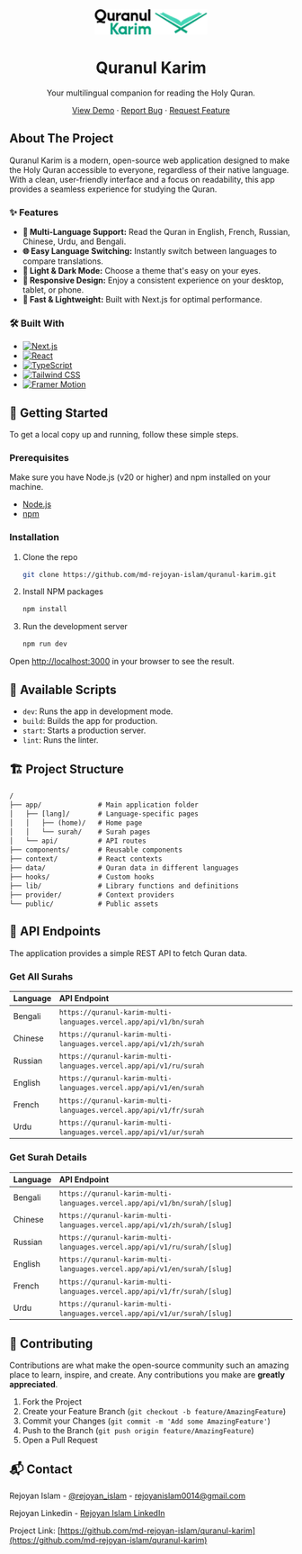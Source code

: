 <div align="center">
  <img src="public/logo_light.webp" alt="Quranul Karim Logo" width="200"/>
  <h1>Quranul Karim</h1>
  <p>Your multilingual companion for reading the Holy Quran.</p>
  <p>
    <a href="https://quranul-karim-multi-languages.vercel.app/" target="_blank">View Demo</a>
    ·
    <a href="https://github.com/md-rejoyan-islam/quranul-karim/issues" target="_blank">Report Bug</a>
    ·
    <a href="https://github.com/md-rejoyan-islam/quranul-karim/issues" target="_blank">Request Feature</a>
  </p>
</div>

## About The Project

Quranul Karim is a modern, open-source web application designed to make the Holy Quran accessible to everyone, regardless of their native language. With a clean, user-friendly interface and a focus on readability, this app provides a seamless experience for studying the Quran.

### ✨ Features

- **📖 Multi-Language Support:** Read the Quran in English, French, Russian, Chinese, Urdu, and Bengali.
- **🌐 Easy Language Switching:** Instantly switch between languages to compare translations.
- **🎨 Light & Dark Mode:** Choose a theme that's easy on your eyes.
- **📱 Responsive Design:** Enjoy a consistent experience on your desktop, tablet, or phone.
- **🚀 Fast & Lightweight:** Built with Next.js for optimal performance.

### 🛠️ Built With

- [![Next.js][Next.js]][Next-url]
- [![React][React.js]][React-url]
- [![TypeScript][TypeScript]][TypeScript-url]
- [![Tailwind CSS][TailwindCSS]][TailwindCSS-url]
- [![Framer Motion][Framer Motion]][Framer-Motion-url]

[Next.js]: https://img.shields.io/badge/next.js-000000?style=for-the-badge&logo=nextdotjs&logoColor=white
[Next-url]: https://nextjs.org/
[React.js]: https://img.shields.io/badge/React-20232A?style=for-the-badge&logo=react&logoColor=61DAFB
[React-url]: https://reactjs.org/
[TypeScript]: https://img.shields.io/badge/TypeScript-007ACC?style=for-the-badge&logo=typescript&logoColor=white
[TypeScript-url]: https://www.typescriptlang.org/
[TailwindCSS]: https://img.shields.io/badge/Tailwind_CSS-38B2AC?style=for-the-badge&logo=tailwind-css&logoColor=white
[TailwindCSS-url]: https://tailwindcss.com/
[Framer Motion]: https://img.shields.io/badge/Framer_Motion-0055FF?style=for-the-badge&logo=framer&logoColor=white
[Framer-Motion-url]: https://www.framer.com/motion/

## 🚀 Getting Started

To get a local copy up and running, follow these simple steps.

### Prerequisites

Make sure you have Node.js (v20 or higher) and npm installed on your machine.

- [Node.js](https://nodejs.org/en/)
- [npm](https://www.npmjs.com/)

### Installation

1.  Clone the repo
    ```sh
    git clone https://github.com/md-rejoyan-islam/quranul-karim.git
    ```
2.  Install NPM packages
    ```sh
    npm install
    ```
3.  Run the development server
    ```sh
    npm run dev
    ```

Open [http://localhost:3000](http://localhost:3000) in your browser to see the result.

## 📜 Available Scripts

- `dev`: Runs the app in development mode.
- `build`: Builds the app for production.
- `start`: Starts a production server.
- `lint`: Runs the linter.

## 🏗️ Project Structure

```
/
├── app/              # Main application folder
│   ├── [lang]/       # Language-specific pages
│   │   ├── (home)/   # Home page
│   │   └── surah/    # Surah pages
│   └── api/          # API routes
├── components/       # Reusable components
├── context/          # React contexts
├── data/             # Quran data in different languages
├── hooks/            # Custom hooks
├── lib/              # Library functions and definitions
├── provider/         # Context providers
└── public/           # Public assets
```

## 🔌 API Endpoints

The application provides a simple REST API to fetch Quran data.

### Get All Surahs

| Language | API Endpoint                                                       |
| :------- | :----------------------------------------------------------------- |
| Bengali  | `https://quranul-karim-multi-languages.vercel.app/api/v1/bn/surah` |
| Chinese  | `https://quranul-karim-multi-languages.vercel.app/api/v1/zh/surah` |
| Russian  | `https://quranul-karim-multi-languages.vercel.app/api/v1/ru/surah` |
| English  | `https://quranul-karim-multi-languages.vercel.app/api/v1/en/surah` |
| French   | `https://quranul-karim-multi-languages.vercel.app/api/v1/fr/surah` |
| Urdu     | `https://quranul-karim-multi-languages.vercel.app/api/v1/ur/surah` |

### Get Surah Details

| Language | API Endpoint                                                              |
| :------- | :------------------------------------------------------------------------ |
| Bengali  | `https://quranul-karim-multi-languages.vercel.app/api/v1/bn/surah/[slug]` |
| Chinese  | `https://quranul-karim-multi-languages.vercel.app/api/v1/zh/surah/[slug]` |
| Russian  | `https://quranul-karim-multi-languages.vercel.app/api/v1/ru/surah/[slug]` |
| English  | `https://quranul-karim-multi-languages.vercel.app/api/v1/en/surah/[slug]` |
| French   | `https://quranul-karim-multi-languages.vercel.app/api/v1/fr/surah/[slug]` |
| Urdu     | `https://quranul-karim-multi-languages.vercel.app/api/v1/ur/surah/[slug]` |

## 🤝 Contributing

Contributions are what make the open-source community such an amazing place to learn, inspire, and create. Any contributions you make are **greatly appreciated**.

1.  Fork the Project
2.  Create your Feature Branch (`git checkout -b feature/AmazingFeature`)
3.  Commit your Changes (`git commit -m 'Add some AmazingFeature'`)
4.  Push to the Branch (`git push origin feature/AmazingFeature`)
5.  Open a Pull Request

## 📬 Contact

Rejoyan Islam - [@rejoyan_islam](https://md-rejoyan-islam.github.io) - rejoyanislam0014@gmail.com

Rejoyan Linkedin - [Rejoyan Islam LinkedIn](https://www.linkedin.com/in/md-rejoyan-islam/)

Project Link: [https://github.com/md-rejoyan-islam/quranul-karim](https://github.com/md-rejoyan-islam/quranul-karim)

